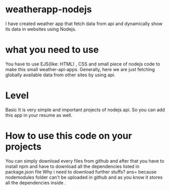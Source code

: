 # weatherapp-nodejs
I have created weather app that fetch data from api and dynamically show its data in websites using Nodejs.

# what you need to use
You have to use EJS(like: HTML) , CSS and small piece of nodejs code to make this small weather-api-apps.
Generally, here we are just fetching globally available data from other sites by using api.

# Level
Basic
It is very simple and important projects of nodejs api.
So you can add this app in your resume as well.

# How to use this code on your projects
You can simply download every files from github and after that you have to install npm and have to download all the dependencies listed in package.json file
Why i need to download further stuffs?
ans= because nodemodules folder can't be uploaded in github and as you know it stores all the dependencies inside .
